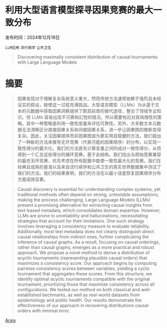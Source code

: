 # 利用大型语言模型探寻因果竞赛的最大一致分布

发布时间：2024年12月18日

`LLM应用` `流行病学` `公共卫生`

> Discovering maximally consistent distribution of causal tournaments with Large Language Models

# 摘要

> 因果发现对于理解复杂系统意义重大，然而传统方法通常依赖于强烈且未经证实的假设，致使这一过程充满挑战。大型语言模型（LLMs）为从基于文本的元数据中获取因果洞察提供了颇具前景的替代途径，整合了领域专业知识。但 LLMs 容易出现不可靠和幻觉的情况，所以需要有应对其局限性的策略。其中一种策略是利用一致性度量来评估可靠性。另外，大多数文本元数据无法清晰区分直接因果关系和间接因果关系，进一步让因果图的推断变得复杂。因此，关注因果顺序而非因果图成为更实用且稳健的方法。我们提出了一种新的方法来推导无环竞赛（代表可能的因果顺序）的分布，以实现一致性得分的最大化。我们的方法首先计算变量之间的成对一致性得分，从而得到一个汇总这些得分的循环竞赛。基于此结构，我们找出与原始竞赛兼容的最优无环竞赛，优先考虑在所有配置中能使一致性最大化的竞赛。我们在经典且成熟的基准以及来自流行病学和公共卫生的真实世界数据集中测试了我们的方法。我们的结果表明，我们的方法在以最小误差恢复因果顺序分布方面成效显著。

> Causal discovery is essential for understanding complex systems, yet traditional methods often depend on strong, untestable assumptions, making the process challenging. Large Language Models (LLMs) present a promising alternative for extracting causal insights from text-based metadata, which consolidates domain expertise. However, LLMs are prone to unreliability and hallucinations, necessitating strategies that account for their limitations. One such strategy involves leveraging a consistency measure to evaluate reliability. Additionally, most text metadata does not clearly distinguish direct causal relationships from indirect ones, further complicating the inference of causal graphs. As a result, focusing on causal orderings, rather than causal graphs, emerges as a more practical and robust approach. We propose a novel method to derive a distribution of acyclic tournaments (representing plausible causal orders) that maximizes a consistency score. Our approach begins by computing pairwise consistency scores between variables, yielding a cyclic tournament that aggregates these scores. From this structure, we identify optimal acyclic tournaments compatible with the original tournament, prioritizing those that maximize consistency across all configurations. We tested our method on both classical and well-established bechmarks, as well as real-world datasets from epidemiology and public health. Our results demonstrate the effectiveness of our approach in recovering distributions causal orders with minimal error.

[Arxiv](https://arxiv.org/abs/2412.14019)